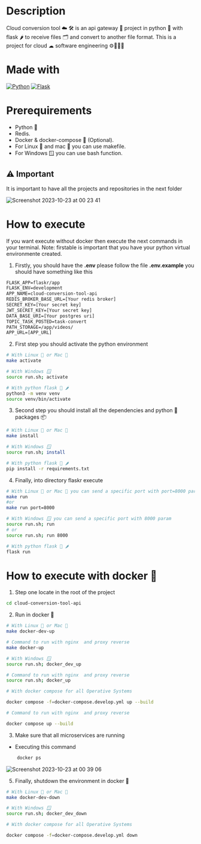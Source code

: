 # Description
Cloud conversion tool ☁️ 🛠️ is an api gateway 🌉 project in python 🐍 with flask 🌶️ to receive files 🗂️ and convert to another file format. This is a project for cloud ☁ software engineering ⚙️🧑🏻‍💻

# Made with
[![Python](https://img.shields.io/badge/python-2b5b84?style=for-the-badge&logo=python&logoColor=white&labelColor=000000)]()
[![Flask](https://img.shields.io/badge/flask-000000?style=for-the-badge&logo=flask&logoColor=white&labelColor=000000)]()


# Prerequirements


* Python 🐍
* Redis.
* Docker & docker-compose 🐳 (Optional).
* For Linux 🐧 and mac 🍎 you can use makefile.
* For Windows 🪟 you can use bash function.

## ⚠️ Important

It is important to have all the projects and repositories in the next folder

![Screenshot 2023-10-23 at 00 23 41](https://github.com/zearkiatos/cloud-conversion-tool-api/assets/10298615/34ee3120-3c58-4bc8-bedb-4ec8bdf83e12)


# How to execute

If you want execute without docker then execute the next commands in your terminal.
Note: firstable is important that you have your python virtual environmente created.


1. Firstly, you should have the **.env** please follow the file **.env.example** you should have something like this

```txt
FLASK_APP=flaskr/app
FLASK_ENV=development
APP_NAME=cloud-conversion-tool-api
REDIS_BROKER_BASE_URL=[Your redis broker]
SECRET_KEY=[Your secret key]
JWT_SECRET_KEY=[Your secret key]
DATA_BASE_URI=[Your postgres uri]
TOPIC_TASK_POSTED=task-convert
PATH_STORAGE=/app/videos/
APP_URL=[APP_URL]
```

2. First step you should activate the python environment

```sh
# With Linux 🐧 or Mac 🍎
make activate

# With Windows 🪟
source run.sh; activate

# With python flask 🐍 🌶️
python3 -m venv venv
source venv/bin/activate
```

3. Second step you should install all the dependencies and python 🐍 packages 📦

```sh
# With Linux 🐧 or Mac 🍎
make install

# With Windows 🪟
source run.sh; install

# With python flask 🐍 🌶️
pip install -r requirements.txt
```

4. Finally, into directory flaskr execute

```bash
# With Linux 🐧 or Mac 🍎 you can send a specific port with port=8000 param
make run
#or
make run port=8000

# With Windows 🪟 you can send a specific port with 8000 param
source run.sh; run
# or
source run.sh; run 8000

# With python flask 🐍 🌶️
flask run
```

# How to execute with docker 🐳

1. Step one locate in the root of the project

```bash
cd cloud-conversion-tool-api
```

2. Run in docker 🐳

```bash
# With Linux 🐧 or Mac 🍎
make docker-dev-up

# Command to run with nginx  and proxy reverse 
make docker-up

# With Windows 🪟
source run.sh; docker_dev_up

# Command to run with nginx  and proxy reverse 
source run.sh; docker_up

# With docker compose for all Operative Systems

docker compose -f=docker-compose.develop.yml up --build

# Command to run with nginx  and proxy reverse

docker compose up --build
```

3. Make sure that all microservices are running

* Executing this command

```bash
    docker ps
```

![Screenshot 2023-10-23 at 00 39 06](https://github.com/zearkiatos/cloud-conversion-tool-api/assets/10298615/6394dc98-6df5-45c0-a019-a122183a0b66)


5. Finally, shutdown the environment in docker 🐳
```bash
# With Linux 🐧 or Mac 🍎
make docker-dev-down

# With Windows 🪟
source run.sh; docker_dev_down

# With docker compose for all Operative Systems

docker compose -f=docker-compose.develop.yml down
```

